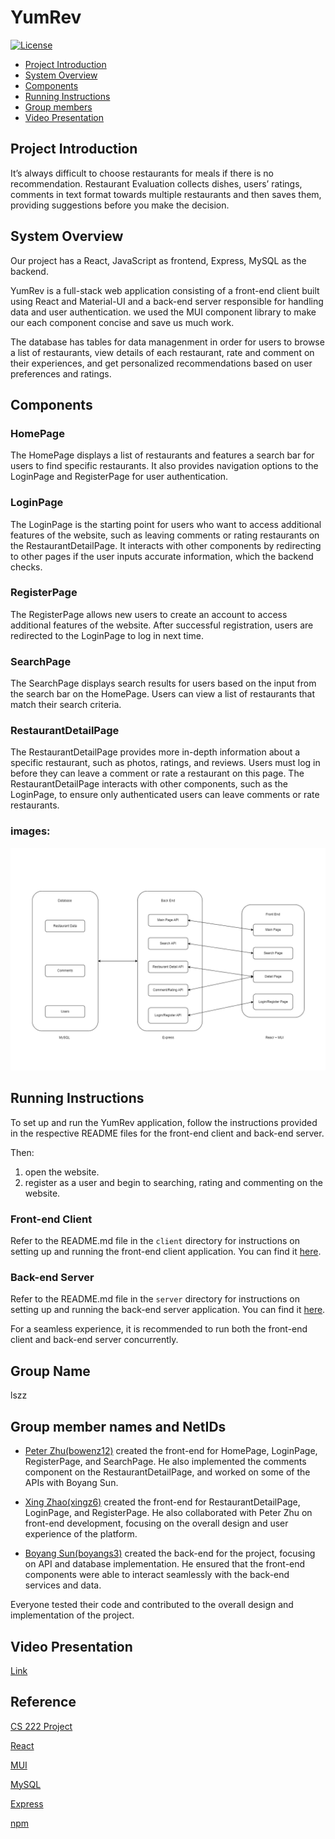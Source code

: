 # YumRev

[![License](https://img.shields.io/badge/License-Apache_2.0-blue.svg)](https://opensource.org/licenses/Apache-2.0)

- [Project Introduction](#project-introduction)
- [System Overview](#system-overview)
- [Components](#components)
- [Running Instructions](#running-instructions)
- [Group members](#group-member-names-and-netids)
- [Video Presentation](#video-presentation)

## Project Introduction

It’s always difficult to choose restaurants for meals if there is no recommendation. Restaurant Evaluation collects dishes, users’ ratings, comments in text format towards multiple restaurants and then saves them, providing suggestions before you make the decision.

## System Overview

Our project has a React, JavaScript as frontend, Express, MySQL as the backend.

YumRev is a full-stack web application consisting of a front-end client built using React and Material-UI and a back-end server responsible for handling data and user authentication. we used the MUI component library to make our each component concise and save us much work. 

The database has tables for data managenment in order for users to browse a list of restaurants, view details of each restaurant, rate and comment on their experiences, and get personalized recommendations based on user preferences and ratings.

## Components

### HomePage

The HomePage displays a list of restaurants and features a search bar for users to find specific restaurants. It also provides navigation options to the LoginPage and RegisterPage for user authentication.

### LoginPage

The LoginPage is the starting point for users who want to access additional features of the website, such as leaving comments or rating restaurants on the RestaurantDetailPage. It interacts with other components by redirecting to other pages if the user inputs accurate information, which the backend checks.

### RegisterPage

The RegisterPage allows new users to create an account to access additional features of the website. After successful registration, users are redirected to the LoginPage to log in next time.

### SearchPage

The SearchPage displays search results for users based on the input from the search bar on the HomePage. Users can view a list of restaurants that match their search criteria.

### RestaurantDetailPage

The RestaurantDetailPage provides more in-depth information about a specific restaurant, such as photos, ratings, and reviews. Users must log in before they can leave a comment or rate a restaurant on this page. The RestaurantDetailPage interacts with other components, such as the LoginPage, to ensure only authenticated users can leave comments or rate restaurants.

### images:
![image](pictures/cs222_final_pres.drawio.png)

## Running Instructions

To set up and run the YumRev application, follow the instructions provided in the respective README files for the front-end client and back-end server.

Then:

1. open the website.
2. register as a user and begin to searching, rating and commenting on the website.

### Front-end Client

Refer to the README.md file in the `client` directory for instructions on setting up and running the front-end client application. You can find it [here](./client/README.md).

### Back-end Server

Refer to the README.md file in the `server` directory for instructions on setting up and running the back-end server application. You can find it [here](./backend/README.md).

For a seamless experience, it is recommended to run both the front-end client and back-end server concurrently.

## Group Name

lszz

## Group member names and NetIDs

* [Peter Zhu(bowenz12)](https://github.com/BowenZ217) created the front-end for HomePage, LoginPage, RegisterPage, and SearchPage. He also implemented the comments component on the RestaurantDetailPage, and worked on some of the APIs with Boyang Sun.

* [Xing Zhao(xingz6)](https://github.com/xingz6) created the front-end for RestaurantDetailPage, LoginPage, and RegisterPage. He also collaborated with Peter Zhu on front-end development, focusing on the overall design and user experience of the platform.

* [Boyang Sun(boyangs3)](https://github.com/FusomeSun) created the back-end for the project, focusing on API and database implementation. He ensured that the front-end components were able to interact seamlessly with the back-end services and data.

Everyone tested their code and contributed to the overall design and implementation of the project.

## Video Presentation

[Link](https://mediaspace.illinois.edu/media/t/1_zccxv1gn)

## Reference

[CS 222 Project](https://courses.grainger.illinois.edu/CS222/sp2023/)

[React](https://react.dev/)

[MUI](https://mui.com/)

[MySQL](https://www.mysql.com/)

[Express](https://expressjs.com/)

[npm](https://www.npmjs.com/)
